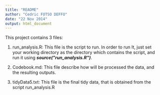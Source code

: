 ```yaml
---
title: "README"
author: "Cedric FOTSO DEFFO"
date: "22 Nov 2014"
output: html_document
---
```


This project contains 3 files:

1. run_analysis.R: This file is the script to run. In order to run It, just set your working directory as the directory which contains the script, and run it using ***source("run_analysis.R")***.

2. Codebook.md: This file describe how will be processed the data, and the resulting outputs.

3. tidyData5.txt: This file is the final tidy data, that is obtained from the script run_analysis.R